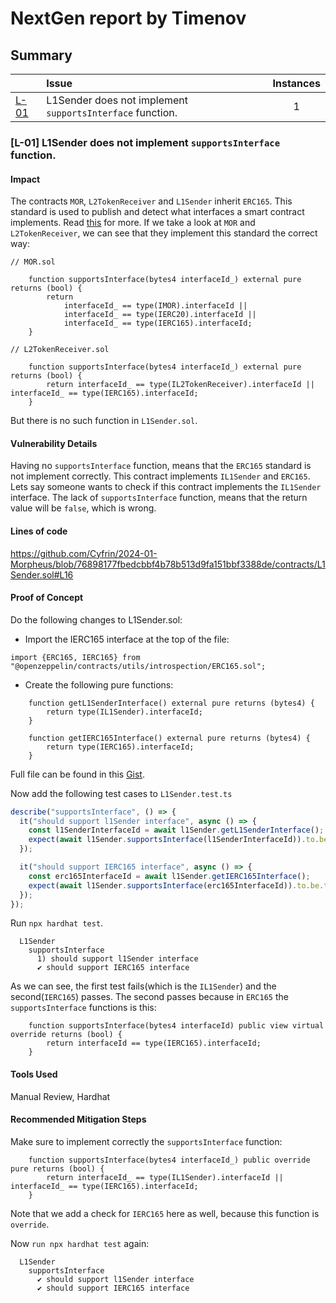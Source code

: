 # NextGen report by Timenov

## Summary

|               | Issue                                                     | Instances |
| ------------- | :-------------------------------------------------------- | :-------: |
| [L-01](#l-01) | L1Sender does not implement `supportsInterface` function. |     1     |

### [L-01]<a name="l-01"></a> L1Sender does not implement `supportsInterface` function.

#### Impact

The contracts `MOR`, `L2TokenReceiver` and `L1Sender` inherit `ERC165`. This standard is used to publish and detect what interfaces a smart contract implements. Read [this](https://eips.ethereum.org/EIPS/eip-165) for more. If we take a look at `MOR` and `L2TokenReceiver`, we can see that they implement this standard the correct way:

```solidity
// MOR.sol

    function supportsInterface(bytes4 interfaceId_) external pure returns (bool) {
        return
            interfaceId_ == type(IMOR).interfaceId ||
            interfaceId_ == type(IERC20).interfaceId ||
            interfaceId_ == type(IERC165).interfaceId;
    }
```

```solidity
// L2TokenReceiver.sol

    function supportsInterface(bytes4 interfaceId_) external pure returns (bool) {
        return interfaceId_ == type(IL2TokenReceiver).interfaceId || interfaceId_ == type(IERC165).interfaceId;
    }
```

But there is no such function in `L1Sender.sol`.

#### Vulnerability Details

Having no `supportsInterface` function, means that the `ERC165` standard is not implement correctly. This contract implements `IL1Sender` and `ERC165`. Lets say someone wants to check if this contract implements the `IL1Sender` interface. The lack of `supportsInterface` function, means that the return value will be `false`, which is wrong.

#### Lines of code

https://github.com/Cyfrin/2024-01-Morpheus/blob/76898177fbedcbbf4b78b513d9fa151bbf3388de/contracts/L1Sender.sol#L16

#### Proof of Concept

Do the following changes to L1Sender.sol:

- Import the IERC165 interface at the top of the file:

`import {ERC165, IERC165} from "@openzeppelin/contracts/utils/introspection/ERC165.sol";`

- Create the following pure functions:

```solidity
    function getL1SenderInterface() external pure returns (bytes4) {
        return type(IL1Sender).interfaceId;
    }

    function getIERC165Interface() external pure returns (bytes4) {
        return type(IERC165).interfaceId;
    }
```

Full file can be found in this [Gist](https://gist.github.com/Pavel2202/52f466cc10ffcc96a9ec3a9e529e9485).

Now add the following test cases to `L1Sender.test.ts`

```js
describe("supportsInterface", () => {
  it("should support l1Sender interface", async () => {
    const l1SenderInterfaceId = await l1Sender.getL1SenderInterface();
    expect(await l1Sender.supportsInterface(l1SenderInterfaceId)).to.be.true;
  });

  it("should support IERC165 interface", async () => {
    const erc165InterfaceId = await l1Sender.getIERC165Interface();
    expect(await l1Sender.supportsInterface(erc165InterfaceId)).to.be.true;
  });
});
```

Run `npx hardhat test`.

```solidity
  L1Sender
    supportsInterface
      1) should support l1Sender interface
      ✔ should support IERC165 interface
```

As we can see, the first test fails(which is the `IL1Sender`) and the second(`IERC165`) passes. The second passes because in `ERC165` the `supportsInterface` functions is this:

```solidity
    function supportsInterface(bytes4 interfaceId) public view virtual override returns (bool) {
        return interfaceId == type(IERC165).interfaceId;
    }
```

#### Tools Used

Manual Review, Hardhat

#### Recommended Mitigation Steps

Make sure to implement correctly the `supportsInterface` function:

```solidity
    function supportsInterface(bytes4 interfaceId_) public override pure returns (bool) {
        return interfaceId_ == type(IL1Sender).interfaceId || interfaceId_ == type(IERC165).interfaceId;
    }
```

Note that we add a check for `IERC165` here as well, because this function is `override`.

Now `run npx hardhat test` again:

```solidity
  L1Sender
    supportsInterface
      ✔ should support l1Sender interface
      ✔ should support IERC165 interface
```
